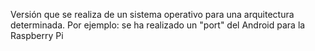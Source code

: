 Versión que se realiza de un sistema operativo para una arquitectura determinada.
Por ejemplo: se ha realizado un "port" del Android para la Raspberry Pi